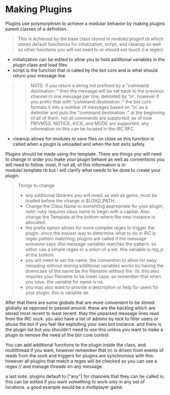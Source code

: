 # **Making Plugins**

Plugins use polymorphism to achieve a modular behavior by making plugins parent classes of a definition.

>This is Achieved by the base class stored in module/.pluginf.rb which stores default functionss for initalization, script, and cleanup as well as other functions you will not need to or should not touch (i.e regex).
- initialization can be edited to allow you to hold additional variables in the plugin class and load files
- script is the function that is called by the bot core and is what should return your message line

>> NOTE: if you return a string not prefixed by a "command destination :" then the message will be set back to the previous channel in one message per line; delimited by '\n'. however if you prefix that with "command destination :" the bot core formats it into a number of messages based on '\n' as a delimiter and puts the "command destination :" at the beginning of all of them. not all commands are supported; as of now PRIVMSG, NOTICE, KICK, and MODE are supported. any information on this can be located in the IRC RFC.
>
- cleanup allows for modules to save files on close as this function is called when a plugin is unloaded and when the bot exits safely.

Plugins should be made using the template. There are things you will need to change in order you make your plugin behave as well as conventions you will need to follow. most, if not all, of this information is in module/.template.rb but i will clarify what needs to be done to create your plugin.

>Things to change
>- any additional libraries you will need, as well as gems, must be loaded before the change in $LOAD_PATH.
>- Change the Class Name to somehting appropriate for your plugin, note: ruby requires class name to begin with a capital. Also change the Template at the bottom where the new instance is allocated.
>- the prefix option allows for more complex regex to trigger the plugin. since the easiest way to determine what to do in IRC is regex pattern matching; plugins are called if the message someone says (the message variable) matches the pattern. so either use a simple regex or a union of a set. this variable is reg_p at the bottom.
>- you will need to set the name. the convention to allow for easy reloading without storing additional variables works by having the downcase of the name be the filename without the .rb. this also requires your filename to be lower case, so remember that when you save. the variable for name is na.
>- you may also want to provide a description or help for users for your plugin. this is variable de.

After that there are some globals that are more convenient to be stored globally as opposed to passed around. these are the backlog which are stored most recent to least recent. they the unparsed message lines read from the IRC sock. you also have a list of admins by nick to filter users or abuse the bot if you feel like exploiting your own bot instance. and there is the plugin list but you shouldn't need to use this unless you want to make a plugin to remove the need of the bot core control.

You can add additional functions to the plugin inside the class, and multithread if you want, however remember that irc is driven from events of reads from the sock and triggers for plugins are synchronous with this. however all plugins that match a regex will be checked so you can use a regex // and manage threads on any message.

a last note. plugins default to ["any"] for channels that they can be called in. this can be edited if you want something to work only in any set of locations. a good example would be a multiplayer game.
